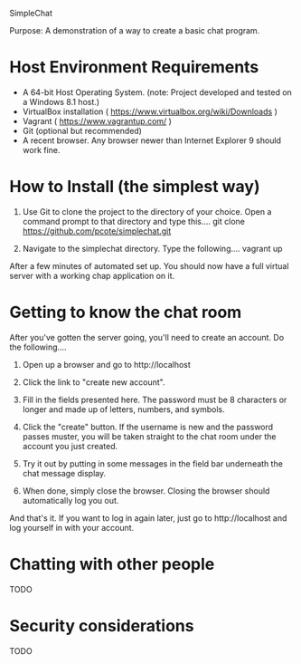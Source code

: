 SimpleChat

Purpose: A demonstration of a way to create a basic chat program.

Host Environment Requirements
=============================
- A 64-bit Host Operating System.  (note: Project developed and tested on a Windows 8.1 host.)
- VirtualBox installation ( https://www.virtualbox.org/wiki/Downloads )
- Vagrant ( https://www.vagrantup.com/ )
- Git (optional but recommended)
- A recent browser.  Any browser newer than Internet Explorer 9 should work fine.


How to Install (the simplest way)
=================================
1. Use Git to clone the project to the directory of your choice.  Open a command prompt to that directory and type this....
git clone https://github.com/pcote/simplechat.git

2. Navigate to the simplechat directory.  Type the following....
vagrant up

After a few minutes of automated set up.  You should now have a full virtual server with a working chap application on it.


Getting to know the chat room
=============================
After you've gotten the server going, you'll need to create an account.  Do the following....

1.  Open up a browser and go to http://localhost

2.  Click the link to "create new account".

3.  Fill in the fields presented here.  The password must be 8 characters or longer and made up of letters, numbers, and symbols.

4.  Click the "create" button.  If the username is new and the password passes muster, you will be taken straight to the chat room under the account you just created.

5.  Try it out by putting in some messages in the field bar underneath the chat message display.

6.  When done, simply close the browser.  Closing the browser should automatically log you out.


And that's it.  If you want to log in again later, just go to http://localhost and log yourself in with your account.

Chatting with other people
==========================
TODO


Security considerations
========================
TODO


